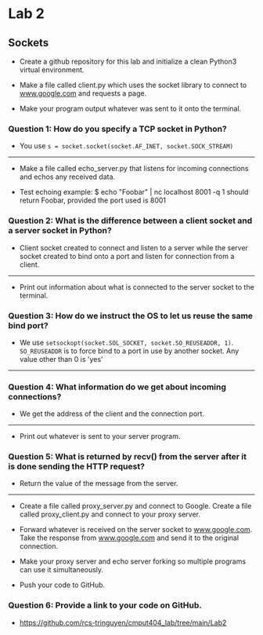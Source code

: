 # Lab 2

## Sockets

- Create a github repository for this lab and initialize a clean Python3 virtual environment.

- Make a file called client.py which uses the socket library to connect to www.google.com and requests a page.

- Make your program output whatever was sent to it onto the terminal.

### Question 1: How do you specify a TCP socket in Python?
- You use `s = socket.socket(socket.AF_INET, socket.SOCK_STREAM)`
-------------------------------------------------------------

- Make a file called echo_server.py that listens for incoming connections and echos any received data.

- Test echoing example: $ echo "Foobar" | nc localhost 8001 -q 1 should return Foobar, provided the port used is 8001

### Question 2: What is the difference between a client socket and a server socket in Python?
- Client socket created to connect and listen to a server while the server socket created to bind onto a port and listen for connection from a client.
-------------------------------------------------------------

- Print out information about what is connected to the server socket to the terminal.

### Question 3: How do we instruct the OS to let us reuse the same bind port?
- We use `setsockopt(socket.SOL_SOCKET, socket.SO_REUSEADDR, 1)`. `SO_REUSEADDR` is to force bind to a port in use by another socket. Any value other than 0 is 'yes'
-------------------------------------------------------------

### Question 4: What information do we get about incoming connections?
- We get the address of the client and the connection port.
-------------------------------------------------------------

- Print out whatever is sent to your server program.

### Question 5: What is returned by recv() from the server after it is done sending the HTTP request?
- Return the value of the message from the server.
-------------------------------------------------------------

- Create a file called proxy_server.py and connect to Google. Create a file called proxy_client.py and connect to your proxy server.

- Forward whatever is received on the server socket to www.google.com. Take the response from www.google.com and send it to the original connection.

- Make your proxy server and echo server forking so multiple programs can use it simultaneously.

- Push your code to GitHub.

### Question 6: Provide a link to your code on GitHub.
- https://github.com/rcs-tringuyen/cmput404_lab/tree/main/Lab2
